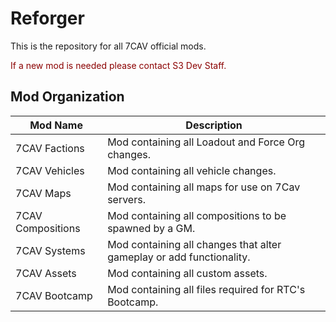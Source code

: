 # Reforger
This is the repository for all 7CAV official mods.

<span style="color:darkred">If a new mod is needed please contact S3 Dev Staff.</span>

## Mod Organization
| Mod Name | Description |
|----------|----------|
| 7CAV Factions    | Mod containing all Loadout and Force Org changes. |
| 7CAV Vehicles    | Mod containing all vehicle changes. |
| 7CAV Maps    | Mod containing all maps for use on 7Cav servers. |
| 7CAV Compositions    | Mod containing all compositions to be spawned by a GM. |
| 7CAV Systems    | Mod containing all changes that alter gameplay or add functionality. |
| 7CAV Assets    | Mod containing all custom assets. |
| 7CAV Bootcamp    | Mod containing all files required for RTC's Bootcamp. |

